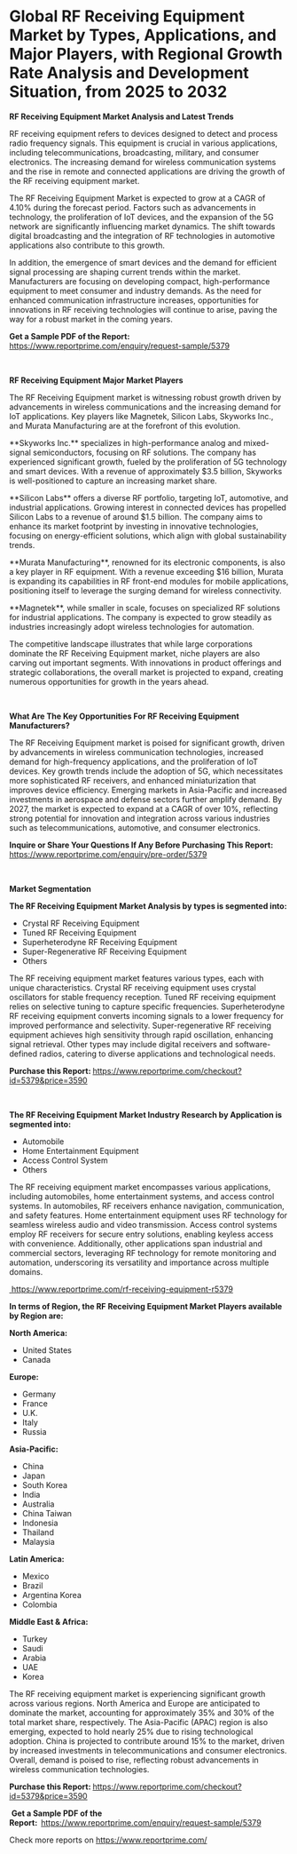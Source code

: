 <p><h1>Global RF Receiving Equipment Market by Types, Applications, and Major Players, with Regional Growth Rate Analysis and Development Situation, from 2025 to 2032</h1></p><p><strong>RF Receiving Equipment Market Analysis and Latest Trends</strong></p>
<p><p>RF receiving equipment refers to devices designed to detect and process radio frequency signals. This equipment is crucial in various applications, including telecommunications, broadcasting, military, and consumer electronics. The increasing demand for wireless communication systems and the rise in remote and connected applications are driving the growth of the RF receiving equipment market.</p><p>The RF Receiving Equipment Market is expected to grow at a CAGR of 4.10% during the forecast period. Factors such as advancements in technology, the proliferation of IoT devices, and the expansion of the 5G network are significantly influencing market dynamics. The shift towards digital broadcasting and the integration of RF technologies in automotive applications also contribute to this growth. </p><p>In addition, the emergence of smart devices and the demand for efficient signal processing are shaping current trends within the market. Manufacturers are focusing on developing compact, high-performance equipment to meet consumer and industry demands. As the need for enhanced communication infrastructure increases, opportunities for innovations in RF receiving technologies will continue to arise, paving the way for a robust market in the coming years.</p></p>
<p><strong>Get a Sample PDF of the Report:&nbsp;</strong> <a href="https://www.reportprime.com/enquiry/request-sample/5379?utm_campaign=2279&utm_medium=2&utm_source=Github&utm_content=ia&utm_term=19032025&utm_id=rf-receiving-equipment">https://www.reportprime.com/enquiry/request-sample/5379</a></p>
<p>&nbsp;</p>
<p><strong>RF Receiving Equipment Major Market Players</strong></p>
<p><p>The RF Receiving Equipment market is witnessing robust growth driven by advancements in wireless communications and the increasing demand for IoT applications. Key players like Magnetek, Silicon Labs, Skyworks Inc., and Murata Manufacturing are at the forefront of this evolution.</p><p>**Skyworks Inc.** specializes in high-performance analog and mixed-signal semiconductors, focusing on RF solutions. The company has experienced significant growth, fueled by the proliferation of 5G technology and smart devices. With a revenue of approximately $3.5 billion, Skyworks is well-positioned to capture an increasing market share.</p><p>**Silicon Labs** offers a diverse RF portfolio, targeting IoT, automotive, and industrial applications. Growing interest in connected devices has propelled Silicon Labs to a revenue of around $1.5 billion. The company aims to enhance its market footprint by investing in innovative technologies, focusing on energy-efficient solutions, which align with global sustainability trends.</p><p>**Murata Manufacturing**, renowned for its electronic components, is also a key player in RF equipment. With a revenue exceeding $16 billion, Murata is expanding its capabilities in RF front-end modules for mobile applications, positioning itself to leverage the surging demand for wireless connectivity.</p><p>**Magnetek**, while smaller in scale, focuses on specialized RF solutions for industrial applications. The company is expected to grow steadily as industries increasingly adopt wireless technologies for automation.</p><p>The competitive landscape illustrates that while large corporations dominate the RF Receiving Equipment market, niche players are also carving out important segments. With innovations in product offerings and strategic collaborations, the overall market is projected to expand, creating numerous opportunities for growth in the years ahead.</p></p>
<p>&nbsp;</p>
<p><strong>What Are The Key Opportunities For RF Receiving Equipment Manufacturers?</strong></p>
<p><p>The RF Receiving Equipment market is poised for significant growth, driven by advancements in wireless communication technologies, increased demand for high-frequency applications, and the proliferation of IoT devices. Key growth trends include the adoption of 5G, which necessitates more sophisticated RF receivers, and enhanced miniaturization that improves device efficiency. Emerging markets in Asia-Pacific and increased investments in aerospace and defense sectors further amplify demand. By 2027, the market is expected to expand at a CAGR of over 10%, reflecting strong potential for innovation and integration across various industries such as telecommunications, automotive, and consumer electronics.</p></p>
<p><strong>Inquire or Share Your Questions If Any Before Purchasing This Report:</strong> <a href="https://www.reportprime.com/enquiry/pre-order/5379?utm_campaign=2279&utm_medium=2&utm_source=Github&utm_content=ia&utm_term=19032025&utm_id=rf-receiving-equipment">https://www.reportprime.com/enquiry/pre-order/5379</a></p>
<p>&nbsp;</p>
<p><strong>Market Segmentation</strong></p>
<p><strong>The RF Receiving Equipment Market Analysis by types is segmented into:</strong></p>
<p><ul><li>Crystal RF Receiving Equipment</li><li>Tuned RF Receiving Equipment</li><li>Superheterodyne RF Receiving Equipment</li><li>Super-Regenerative RF Receiving Equipment</li><li>Others</li></ul></p>
<p><p>The RF receiving equipment market features various types, each with unique characteristics. Crystal RF receiving equipment uses crystal oscillators for stable frequency reception. Tuned RF receiving equipment relies on selective tuning to capture specific frequencies. Superheterodyne RF receiving equipment converts incoming signals to a lower frequency for improved performance and selectivity. Super-regenerative RF receiving equipment achieves high sensitivity through rapid oscillation, enhancing signal retrieval. Other types may include digital receivers and software-defined radios, catering to diverse applications and technological needs.</p></p>
<p><strong>Purchase this Report:&nbsp;</strong><a href="https://www.reportprime.com/checkout?id=5379&price=3590&utm_campaign=2279&utm_medium=2&utm_source=Github&utm_content=ia&utm_term=19032025&utm_id=rf-receiving-equipment">https://www.reportprime.com/checkout?id=5379&price=3590</a></p>
<p>&nbsp;</p>
<p><strong>The RF Receiving Equipment Market Industry Research by Application is segmented into:</strong></p>
<p><ul><li>Automobile</li><li>Home Entertainment Equipment</li><li>Access Control System</li><li>Others</li></ul></p>
<p><p>The RF receiving equipment market encompasses various applications, including automobiles, home entertainment systems, and access control systems. In automobiles, RF receivers enhance navigation, communication, and safety features. Home entertainment equipment uses RF technology for seamless wireless audio and video transmission. Access control systems employ RF receivers for secure entry solutions, enabling keyless access with convenience. Additionally, other applications span industrial and commercial sectors, leveraging RF technology for remote monitoring and automation, underscoring its versatility and importance across multiple domains.</p></p>
<p><a href="https://www.reportprime.com/rf-receiving-equipment-r5379?utm_campaign=2279&utm_medium=2&utm_source=Github&utm_content=ia&utm_term=19032025&utm_id=rf-receiving-equipment">&nbsp;https://www.reportprime.com/rf-receiving-equipment-r5379</a></p>
<p><strong>In terms of Region, the RF Receiving Equipment Market Players available by Region are:</strong></p>
<p>
    <p> <strong> North America: </strong>
        <ul>
            <li>United States</li>
            <li>Canada</li>
        </ul>
        </p> 
    <p> <strong> Europe: </strong>
        <ul>
            <li>Germany</li>
            <li>France</li>
            <li>U.K.</li>
            <li>Italy</li>
            <li>Russia</li>
        </ul>
        </p> 
    <p> <strong> Asia-Pacific: </strong>
        <ul>
            <li>China</li>
            <li>Japan</li>
            <li>South Korea</li>
            <li>India</li>
            <li>Australia</li>
            <li>China Taiwan</li>
            <li>Indonesia</li>
            <li>Thailand</li>
            <li>Malaysia</li>
        </ul>
        </p> 
    <p> <strong> Latin America: </strong>
        <ul>
            <li>Mexico</li>
            <li>Brazil</li>
            <li>Argentina Korea</li>
            <li>Colombia</li>
        </ul>
        </p> 
    <p> <strong> Middle East & Africa: </strong>
        <ul>
            <li>Turkey</li>
            <li>Saudi</li>
            <li>Arabia</li>
            <li>UAE</li>
            <li>Korea</li>
        </ul>
    </p>
    </p>
<p><p>The RF receiving equipment market is experiencing significant growth across various regions. North America and Europe are anticipated to dominate the market, accounting for approximately 35% and 30% of the total market share, respectively. The Asia-Pacific (APAC) region is also emerging, expected to hold nearly 25% due to rising technological adoption. China is projected to contribute around 15% to the market, driven by increased investments in telecommunications and consumer electronics. Overall, demand is poised to rise, reflecting robust advancements in wireless communication technologies.</p></p>
<p><strong>Purchase this Report: </strong><a href="https://www.reportprime.com/checkout?id=5379&price=3590&utm_campaign=2279&utm_medium=2&utm_source=Github&utm_content=ia&utm_term=19032025&utm_id=rf-receiving-equipment">https://www.reportprime.com/checkout?id=5379&price=3590</a></p>
<p>&nbsp;<strong>Get a Sample PDF of the Report:&nbsp;&nbsp;</strong><a href="https://www.reportprime.com/enquiry/request-sample/5379?utm_campaign=2279&utm_medium=2&utm_source=Github&utm_content=ia&utm_term=19032025&utm_id=rf-receiving-equipment">https://www.reportprime.com/enquiry/request-sample/5379</a></p>
<p><strong></strong></p>
<p>Check more reports on <a href="https://www.reportprime.com/?utm_campaign=2279&utm_medium=2&utm_source=Github&utm_content=ia&utm_term=19032025&utm_id=rf-receiving-equipment">https://www.reportprime.com/</a></p>